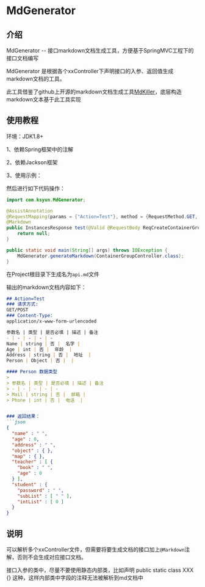 # MdGenerator

## 介绍
MdGenerator -- 接口markdown文档生成工具，方便基于SpringMVC工程下的接口文档编写

MdGenerator 是根据各个xxController下声明接口的入参、返回值生成markdown文档的工具。

此工具借鉴了github上开源的markdown文档生成工具[MdKiller](https://github.com/kymotz/mdkiller)，底层构造markdown文本基于此工具实现
## 使用教程

环境：JDK1.8+

1、依赖Spring框架中的注解

2、依赖Jackson框架

3、使用示例：

然后进行如下代码操作：

```java
import com.ksyun.MdGenerator;

@AssistAnnotation
@RequestMapping(params = {"Action=Test"}, method = {RequestMethod.GET, RequestMethod.POST, RequestMethod.PUT, RequestMethod.PATCH, RequestMethod.DELETE, RequestMethod.HEAD})
@Markdown
public InstancesResponse test(@Valid @RequestBody ReqCreateContainerGroupParam param) {
    return null;
}

public static void main(String[] args) throws IOException {
    MdGenerator.generateMarkdown(ContainerGroupController.class);
}
```

在Project根目录下生成名为`api.md`文件

输出的markdown文档内容如下：

```markdown
## Action=Test
### 请求方式:
GET/POST
### Content-Type:
application/x-www-form-urlencoded

参数名 | 类型 | 是否必填 | 描述 | 备注
- | - | - | - | -
Name | string | 否 |  名字 | 
Age | int | 否 |  年龄  | 
Address | string | 否 |  地址  | 
Person | Object | 否 |  | 

#### Person 数据类型
> 
> 参数名 | 类型 | 是否必填 | 描述 | 备注
> - | - | - | - | -
> Mail | string | 否 |  邮箱 | 
> Phone | int | 否 |  电话  | 


### 返回结果：
```json
{
  "name" : " ",
  "age" : 0,
  "address" : " ",
  "object" : { },
  "map" : { },
  "teacher" : [ {
    "book" : " ",
    "age" : 0
  } ],
  "student" : {
    "password" : " ",
    "subList" : [ " " ],
    "intList" : [ 0 ]
  }
}
```
## 说明
可以解析多个xxController文件，但需要将要生成文档的接口加上`@Markdown`注解，否则不会生成对应接口文档。

接口入参的类中，尽量不要使用静态内部类，比如声明 public static class XXX {} 这种，这样内部类中字段的注释无法被解析到md文档中

